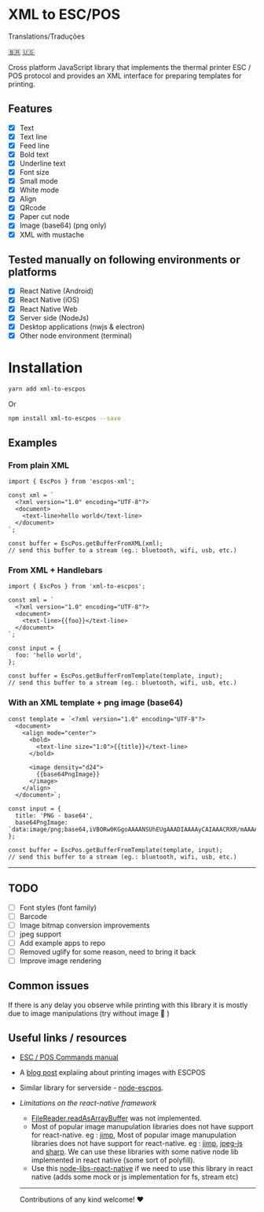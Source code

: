 # **XML to ESC/POS**

Translations/Traduções

[🇧🇷](/README-pt_br.md)
[🇺🇸](/README.md)

Cross platform JavaScript library that implements the thermal printer ESC / POS protocol and provides an XML interface for preparing templates for printing.

## **Features**

- [x] Text
- [x] Text line
- [x] Feed line
- [x] Bold text
- [x] Underline text
- [x] Font size
- [x] Small mode
- [x] White mode
- [x] Align
- [x] QRcode
- [x] Paper cut node
- [x] Image (base64) (png only)
- [x] XML with mustache

## **Tested manually on following environments or platforms**

- [x] React Native (Android)
- [x] React Native (iOS)
- [x] React Native Web
- [x] Server side (NodeJs)
- [x] Desktop applications (nwjs & electron)
- [x] Other node environment (terminal)

# **Installation**

```bash
yarn add xml-to-escpos
```

Or

```bash
npm install xml-to-escpos --save
```

## **Examples**

### **From plain XML**

```tsx
import { EscPos } from 'escpos-xml';

const xml = `
  <?xml version="1.0" encoding="UTF-8"?>
  <document>
    <text-line>hello world</text-line>
  </document>
`;

const buffer = EscPos.getBufferFromXML(xml);
// send this buffer to a stream (eg.: bluetooth, wifi, usb, etc.)
```

### **From XML + Handlebars**

```tsx
import { EscPos } from 'xml-to-escpos';

const xml = `
  <?xml version="1.0" encoding="UTF-8"?>
  <document>
    <text-line>{{foo}}</text-line>
  </document>
`;

const input = {
  foo: 'hello world',
};

const buffer = EscPos.getBufferFromTemplate(template, input);
// send this buffer to a stream (eg.: bluetooth, wifi, usb, etc.)
```

### **With an XML template + png image (base64)**

```tsx
const template = `<?xml version="1.0" encoding="UTF-8"?>
  <document>
    <align mode="center">
      <bold>
        <text-line size="1:0">{{title}}</text-line>
      </bold>
        
      <image density="d24">
        {{base64PngImage}}
      </image>
    </align>    
  </document>`;

const input = {
  title: 'PNG - base64',
  base64PngImage: `data:image/png;base64,iVBORw0KGgoAAAANSUhEUgAAADIAAAAyCAIAAACRXR/mAAAAdklEQVR4nOzQMQ2AUBAEUQInhOCDDq8EAVigQgUaEPA1TLLFFTMCNi9by35Moa5vTU3NqaFsskiySLJIskiySLJIskiySLJIskiySE1Zdf5baut579RU07dkkWSRZJFkkWSRZJFkkWSRZJFkkWSRmrJGAAAA///HQgaco1VmUwAAAABJRU5ErkJggg==`,
};

const buffer = EscPos.getBufferFromTemplate(template, input);
// send this buffer to a stream (eg.: bluetooth, wifi, usb, etc.)
```

---

## **TODO**

- [ ] Font styles (font family)
- [ ] Barcode
- [ ] Image bitmap conversion improvements
- [ ] jpeg support
- [ ] Add example apps to repo
- [ ] Removed uglify for some reason, need to bring it back
- [ ] Improve image rendering

## **Common issues**

If there is any delay you observe while printing with this library it is mostly due to image manipulations (try without image 😬 )

## **Useful links / resources**

- [ESC / POS Commands manual](notion://www.notion.so/resources/ESCPOS_Command_Manual.pdf)
- A [blog post](https://www.visuality.pl/posts/thermal-printer-protocols-for-image-and-text#:~:text=How%20can%20we%20print%20an,command%20language%20of%20thermal%20printers) explaiing about printing images with ESCPOS
- Similar library for serverside - [node-escpos](https://github.com/song940/node-escpos).

- _Limitations on the react-native framework_
  - [FileReader.readAsArrayBuffer](https://github.com/facebook/react-native/issues/21209) was not implemented.
  - Most of popular image manupulation libraries does not have support for react-native. eg : [jimp](https://www.npmjs.com/package/jimp), Most of popular image manupulation libraries does not have support for react-native. eg : [jimp](https://www.npmjs.com/package/jimp), [jpeg-js](https://www.npmjs.com/package/jpeg-js) and [sharp](https://www.npmjs.com/package/sharp). We can use these libraries with some native node lib implemented in react native (some sort of polyfill).
  - Use this [node-libs-react-native](https://www.npmjs.com/package/node-libs-react-native) if we need to use this library in react native (adds some mock or js implementation for fs, stream etc)
  ***
  Contributions of any kind welcome! :heart:
